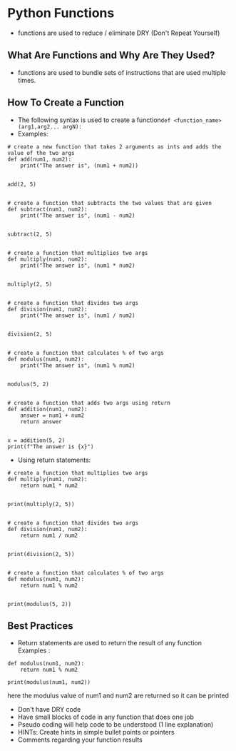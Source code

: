 # Python Functions
- functions are used to reduce / eliminate DRY (Don't Repeat Yourself)
## What Are Functions and Why Are They Used?
- functions are used to bundle sets of instructions that are used multiple times.
## How To Create a Function
- The following syntax is used to create a function```def <function_name>(arg1,arg2... argN):``` 
- Examples: 
```
# create a new function that takes 2 arguments as ints and adds the value of the two args
def add(num1, num2):
    print("The answer is", (num1 + num2))


add(2, 5)


# create a function that subtracts the two values that are given
def subtract(num1, num2):
    print("The answer is", (num1 - num2)


subtract(2, 5)


# create a function that multiplies two args
def multiply(num1, num2):
    print("The answer is", (num1 * num2)


multiply(2, 5)


# create a function that divides two args
def division(num1, num2):
    print("The answer is", (num1 / num2)


division(2, 5)


# create a function that calculates % of two args
def modulus(num1, num2):
    print("The answer is", (num1 % num2)


modulus(5, 2)


# create a function that adds two args using return
def addition(num1, num2):
    answer = num1 + num2
    return answer


x = addition(5, 2)
print(f"The answer is {x}")
```
- Using return statements:
```
# create a function that multiplies two args
def multiply(num1, num2):
    return num1 * num2


print(multiply(2, 5))


# create a function that divides two args
def division(num1, num2):
    return num1 / num2


print(division(2, 5))


# create a function that calculates % of two args
def modulus(num1, num2):
    return num1 % num2


print(modulus(5, 2))
```
## Best Practices
- Return statements are used to return the result of any function \
Examples :
```
def modulus(num1, num2):
    return num1 % num2

print(modulus(num1, num2))
```
here the modulus value of num1 and num2 are returned so it can be printed
 - Don't have DRY code
 - Have small blocks of code in any function that does one job
 - Pseudo coding will help code to be understood (1 line explanation)
 - HINTs: Create hints in simple bullet points or pointers
 - Comments regarding your function results